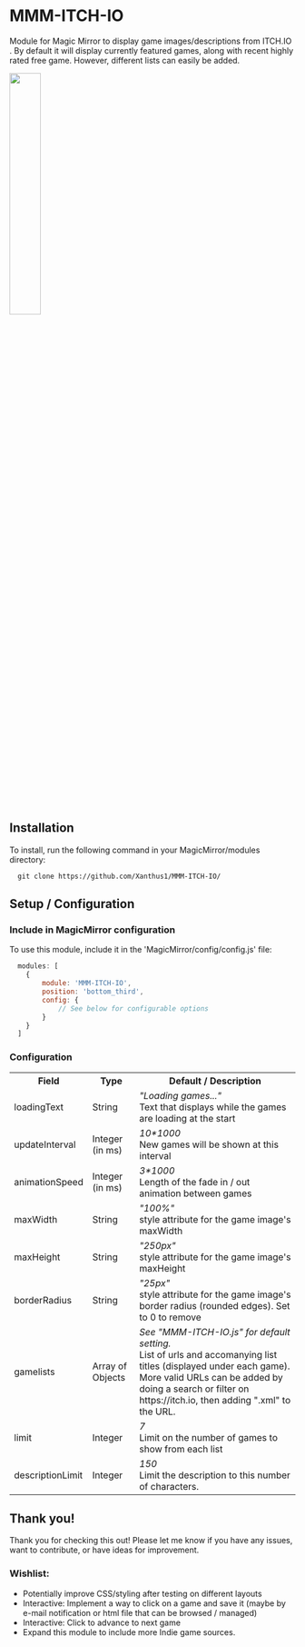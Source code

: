 # MMM-ITCH-IO
Module for Magic Mirror to display game images/descriptions from ITCH.IO .  By default it will display currently featured
games, along with recent highly rated free game. However, different lists can easily be added.

<img src="https://raw.githubusercontent.com/Xanthus1/MMM-ITCH-IO/master/screenshots/example.png" width="33%"></img>

## Installation
To install, run the following command in your MagicMirror/modules directory:
```shell
  git clone https://github.com/Xanthus1/MMM-ITCH-IO/
```

## Setup / Configuration

### Include in MagicMirror configuration
To use this module, include it in the 'MagicMirror/config/config.js' file:
```js
  modules: [
    {
        module: 'MMM-ITCH-IO',
        position: 'bottom_third',  
        config: {
            // See below for configurable options
        }
    }
  ]
```

### Configuration
<table>
    <tr>
        <th> Field </th>
        <th> Type </th>
        <th> Default / Description </th>
    </tr>
    <tr>
        <td>loadingText</td>
        <td>String </td>
        <td><i>"Loading games..."</i><br> Text that displays while the games are loading at the start</td>
    </tr>
    <tr>
        <td>updateInterval</td>
        <td>Integer (in ms)</td>
        <td><i>10*1000</i><br>New games will be shown at this interval</td>
    </tr>
    <tr>
        <td>animationSpeed</td>
        <td>Integer (in ms)</td>
        <td><i>3*1000</i><br>Length of the fade in / out animation between games</td>
    </tr>
    <tr>
        <td>maxWidth</td>
        <td>String</td>
        <td><i>"100%"</i><br>style attribute for the game image's maxWidth</td>
    </tr>
    <tr>
        <td>maxHeight</td>
        <td>String</td>
        <td><i>"250px"</i><br>style attribute for the game image's maxHeight</td>
    </tr>
    <tr>
        <td>borderRadius</td>
        <td>String</td>
        <td><i>"25px"</i><br>style attribute for the game image's border radius (rounded edges). Set to 0 to remove</td>
    </tr>
    <tr>
        <td>gamelists</td>
        <td> Array of Objects</td>
        <td>          
          <i>See "MMM-ITCH-IO.js" for default setting.</i><br>
          List of urls and accomanying list titles (displayed under each game). More valid URLs can be added by doing a search or filter on https://itch.io, then adding ".xml" to the URL.
        </td>
    </tr>
    <tr>
        <td>limit</td>
        <td> Integer</td>
        <td> <i>7</i><br> Limit on the number of games to show from each list </td>
    </tr>
    <tr>
        <td>descriptionLimit</td>
        <td> Integer</td>
        <td> <i>150</i><br> Limit the description to this number of characters. </td>
    </tr>
        
</table>

## Thank you!
Thank you for checking this out! Please let me know if you have any issues, want to contribute, or have ideas for improvement.

### Wishlist:
 - Potentially improve CSS/styling after testing on different layouts
 - Interactive: Implement a way to click on a game and save it (maybe by e-mail notification or html file that can be browsed / managed)
 - Interactive: Click to advance to next game
 - Expand this module to include more Indie game sources.
